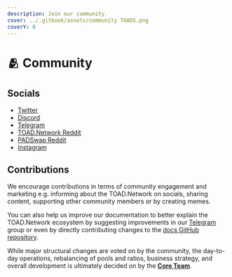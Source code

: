 ```yaml
---
description: Join our community.
cover: ../.gitbook/assets/community TOADS.png
coverY: 0
---
```


# 🫂 Community

## Socials

* [Twitter](https://twitter.com/ToadNetwork)
* [Discord](https://discord.gg/T9WCnrNxkk)
* [Telegram](https://t.me/toadnetwork)
* [TOAD.Network Reddit](https://www.reddit.com/r/TOADNetwork/)
* [PADSwap Reddit](https://www.reddit.com/r/PadSwap/)
* [Instagram](https://www.instagram.com/toad.network/)

## Contributions

We encourage contributions in terms of community engagement and marketing e.g. informing about the TOAD.Network on socials, sharing content, supporting other community members or by creating memes.

You can also help us improve our documentation to better explain the TOAD.Network ecosystem by suggesting improvements in our [Telegram](https://t.me/toadnetwork) group or even by directly contributing changes to the [docs GitHub repository](https://github.com/ToadNetwork/Docs).

While major structural changes are voted on by the community, the day-to-day operations, rebalancing of pools and ratios, business strategy, and overall development is ultimately decided on by the [**Core Team**](team.md).
